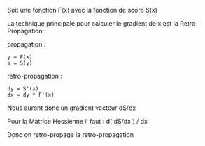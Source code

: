 Soit une fonction F(x) avec la fonction de score S(x)

La technique principale pour calculer le gradient de x est la Retro-Propagation :

propagation :
```
y = F(x)
s = S(y)
```
retro-propagation :
```
dy = S'(x)
dx = dy * F'(x)
```
Nous auront donc un gradient vecteur dS/dx

Pour la Matrice Hessienne il faut : d( dS/dx ) / dx

Donc on retro-propage la retro-propagation
